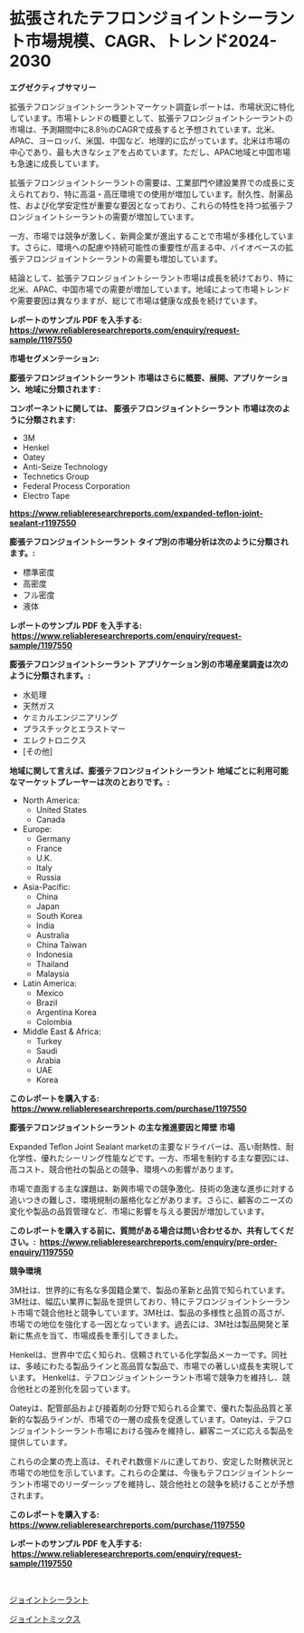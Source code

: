 <p><h1>拡張されたテフロンジョイントシーラント市場規模、CAGR、トレンド2024-2030</h1></p><p><strong>エグゼクティブサマリー</strong></p>
<p><p>拡張テフロンジョイントシーラントマーケット調査レポートは、市場状況に特化しています。市場トレンドの概要として、拡張テフロンジョイントシーラントの市場は、予測期間中に8.8％のCAGRで成長すると予想されています。北米、APAC、ヨーロッパ、米国、中国など、地理的に広がっています。北米は市場の中心であり、最も大きなシェアを占めています。ただし、APAC地域と中国市場も急速に成長しています。</p><p>拡張テフロンジョイントシーラントの需要は、工業部門や建設業界での成長に支えられており、特に高温・高圧環境での使用が増加しています。耐久性、耐薬品性、および化学安定性が重要な要因となっており、これらの特性を持つ拡張テフロンジョイントシーラントの需要が増加しています。</p><p>一方、市場では競争が激しく、新興企業が進出することで市場が多様化しています。さらに、環境への配慮や持続可能性の重要性が高まる中、バイオベースの拡張テフロンジョイントシーラントの需要も増加しています。</p><p>結論として、拡張テフロンジョイントシーラント市場は成長を続けており、特に北米、APAC、中国市場での需要が増加しています。地域によって市場トレンドや需要要因は異なりますが、総じて市場は健康な成長を続けています。</p></p>
<p><strong>レポートのサンプル PDF を入手する: <a href="https://www.reliableresearchreports.com/enquiry/request-sample/1197550">https://www.reliableresearchreports.com/enquiry/request-sample/1197550</a></strong></p>
<p><strong>市場セグメンテーション:</strong></p>
<p><strong> 膨張テフロンジョイントシーラント 市場はさらに概要、展開、アプリケーション、地域に分類されます :</strong></p>
<p><strong>コンポーネントに関しては、 膨張テフロンジョイントシーラント 市場は次のように分類されます: &nbsp;</strong></p>
<p><ul><li>3M</li><li>Henkel</li><li>Oatey</li><li>Anti-Seize Technology</li><li>Technetics Group</li><li>Federal Process Corporation</li><li>Electro Tape</li></ul></p>
<p><strong><a href="https://www.reliableresearchreports.com/expanded-teflon-joint-sealant-r1197550">https://www.reliableresearchreports.com/expanded-teflon-joint-sealant-r1197550</a></strong></p>
<p><strong> 膨張テフロンジョイントシーラント タイプ別の市場分析は次のように分類されます。:</strong></p>
<p><ul><li>標準密度</li><li>高密度</li><li>フル密度</li><li>液体</li></ul></p>
<p><strong>レポートのサンプル PDF を入手する: &nbsp;<a href="https://www.reliableresearchreports.com/enquiry/request-sample/1197550">https://www.reliableresearchreports.com/enquiry/request-sample/1197550</a></strong></p>
<p><strong> 膨張テフロンジョイントシーラント アプリケーション別の市場産業調査は次のように分類されます。:</strong></p>
<p><ul><li>水処理</li><li>天然ガス</li><li>ケミカルエンジニアリング</li><li>プラスチックとエラストマー</li><li>エレクトロニクス</li><li>[その他]</li></ul></p>
<p><strong>地域に関して言えば、膨張テフロンジョイントシーラント 地域ごとに利用可能なマーケットプレーヤーは次のとおりです。:</strong></p>
<p><ul>
    <li>
        North America:
        <ul>
            <li>United States</li>
            <li>Canada</li>
        </ul>
    </li>
    <li>
        Europe:
        <ul>
            <li>Germany</li>
            <li>France</li>
            <li>U.K.</li>
            <li>Italy</li>
            <li>Russia</li>
        </ul>
    </li>
    <li>
        Asia-Pacific:
        <ul>
            <li>China</li>
            <li>Japan</li>
            <li>South Korea</li>
            <li>India</li>
            <li>Australia</li>
            <li>China Taiwan</li>
            <li>Indonesia</li>
            <li>Thailand</li>
            <li>Malaysia</li>
        </ul>
    </li>
    <li>
        Latin America:
        <ul>
            <li>Mexico</li>
            <li>Brazil</li>
            <li>Argentina Korea</li>
            <li>Colombia</li>
        </ul>
    </li>
    <li>
        Middle East & Africa:
        <ul>
            <li>Turkey</li>
            <li>Saudi</li>
            <li>Arabia</li>
            <li>UAE</li>
            <li>Korea</li>
        </ul>
    </li>
    </ul></p>
<p><strong>このレポートを購入する: &nbsp;<a href="https://www.reliableresearchreports.com/purchase/1197550">https://www.reliableresearchreports.com/purchase/1197550</a></strong></p>
<p><strong>膨張テフロンジョイントシーラント の主な推進要因と障壁 市場</strong></p>
<p><p>Expanded Teflon Joint Sealant marketの主要なドライバーは、高い耐熱性、耐化学性、優れたシーリング性能などです。一方、市場を制約する主な要因には、高コスト、競合他社の製品との競争、環境への影響があります。</p><p>市場で直面する主な課題は、新興市場での競争激化、技術の急速な進歩に対する追いつきの難しさ、環境規制の厳格化などがあります。さらに、顧客のニーズの変化や製品の品質管理など、市場に影響を与える要因が増加しています。</p></p>
<p><strong>このレポートを購入する前に、質問がある場合は問い合わせるか、共有してください。:&nbsp; <a href="https://www.reliableresearchreports.com/enquiry/pre-order-enquiry/1197550">https://www.reliableresearchreports.com/enquiry/pre-order-enquiry/1197550</a></strong></p>
<p><strong>競争環境</strong></p>
<p><p>3M社は、世界的に有名な多国籍企業で、製品の革新と品質で知られています。3M社は、幅広い業界に製品を提供しており、特にテフロンジョイントシーラント市場で競合他社と競争しています。3M社は、製品の多様性と品質の高さが、市場での地位を強化する一因となっています。過去には、3M社は製品開発と革新に焦点を当て、市場成長を牽引してきました。</p><p>Henkelは、世界中で広く知られ、信頼されている化学製品メーカーです。同社は、多岐にわたる製品ラインと高品質な製品で、市場での著しい成長を実現しています。 Henkelは、テフロンジョイントシーラント市場で競争力を維持し、競合他社との差別化を図っています。</p><p>Oateyは、配管部品および接着剤の分野で知られる企業で、優れた製品品質と革新的な製品ラインが、市場での一層の成長を促進しています。Oateyは、テフロンジョイントシーラント市場における強みを維持し、顧客ニーズに応える製品を提供しています。</p><p>これらの企業の売上高は、それぞれ数億ドルに達しており、安定した財務状況と市場での地位を示しています。これらの企業は、今後もテフロンジョイントシーラント市場でのリーダーシップを維持し、競合他社との競争を続けることが予想されます。</p></p>
<p><strong>このレポートを購入する: &nbsp; <a href="https://www.reliableresearchreports.com/purchase/1197550">https://www.reliableresearchreports.com/purchase/1197550</a></strong></p>
<p><strong>レポートのサンプル PDF を入手する: &nbsp;<a href="https://www.reliableresearchreports.com/enquiry/request-sample/1197550">https://www.reliableresearchreports.com/enquiry/request-sample/1197550</a></strong><strong></strong></p>
<p>&nbsp;</p>
<p><p><a href="https://github.com/EstaSprer20231/Market-Research-Report-List-1/blob/main/122961022791.md">ジョイントシーラント</a></p><p><a href="https://github.com/vlcostes/Market-Research-Report-List-1/blob/main/154245022790.md">ジョイントミックス</a></p></p>